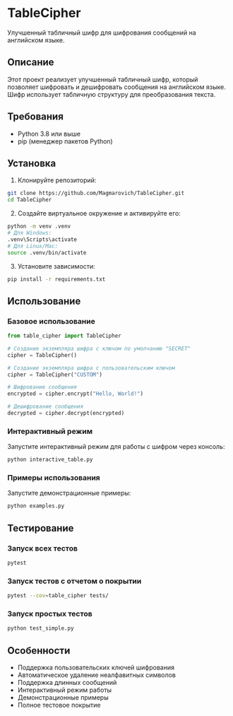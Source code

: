 # TableCipher

Улучшенный табличный шифр для шифрования сообщений на английском языке.

## Описание

Этот проект реализует улучшенный табличный шифр, который позволяет шифровать и дешифровать сообщения на английском языке. Шифр использует табличную структуру для преобразования текста.

## Требования

- Python 3.8 или выше
- pip (менеджер пакетов Python)

## Установка

1. Клонируйте репозиторий:
```bash
git clone https://github.com/Magmarovich/TableCipher.git
cd TableCipher
```

2. Создайте виртуальное окружение и активируйте его:
```bash
python -m venv .venv
# Для Windows:
.venv\Scripts\activate
# Для Linux/Mac:
source .venv/bin/activate
```

3. Установите зависимости:
```bash
pip install -r requirements.txt
```

## Использование

### Базовое использование

```python
from table_cipher import TableCipher

# Создание экземпляра шифра с ключом по умолчанию "SECRET"
cipher = TableCipher()

# Создание экземпляра шифра с пользовательским ключом
cipher = TableCipher("CUSTOM")

# Шифрование сообщения
encrypted = cipher.encrypt("Hello, World!")

# Дешифрование сообщения
decrypted = cipher.decrypt(encrypted)
```

### Интерактивный режим

Запустите интерактивный режим для работы с шифром через консоль:
```bash
python interactive_table.py
```

### Примеры использования

Запустите демонстрационные примеры:
```bash
python examples.py
```

## Тестирование

### Запуск всех тестов
```bash
pytest
```

### Запуск тестов с отчетом о покрытии
```bash
pytest --cov=table_cipher tests/
```

### Запуск простых тестов
```bash
python test_simple.py
```

## Особенности

- Поддержка пользовательских ключей шифрования
- Автоматическое удаление неалфавитных символов
- Поддержка длинных сообщений
- Интерактивный режим работы
- Демонстрационные примеры
- Полное тестовое покрытие
